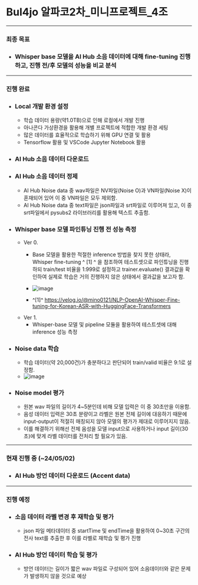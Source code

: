 # Bul4jo 알파코2차\_미니프로젝트\_4조

---

### 최종 목표

- ### Whisper base 모델을 AI Hub 소음 데이터에 대해 fine-tuning 진행하고, 진행 전/후 모델의 성능을 비교 분석

---

### 진행 완료

- ### Local 개발 환경 설정
  - 학습 데이터 용량(약1.0TB)으로 인해 로컬에서 개발 진행
  - 아나콘다 가상환경을 활용해 개별 프로젝트에 적합한 개발 환경 세팅
  - 많은 데이터를 효율적으로 학습하기 위해 GPU 연결 및 활용
  - Tensorflow 활용 및 VSCode Jupyter Notebook 활용
- ### AI Hub 소음 데이터 다운로드
- ### AI Hub 소음 데이터 정제
  - AI Hub Noise data 중 wav파일은 NV파일(Noise O)과 VN파일(Noise X)이 혼재되어 있어 이 중 VN파일은 모두 제외함.
  - AI Hub Noise data 중 text파일은 json파일과 srt파일로 이루어져 있고, 이 중 srt파일에서 pysubs2 라이브러리를 활용해 텍스트 추출함.
- ### Whisper base 모델 파인튜닝 진행 전 성능 측정
  - Ver 0.
    - Base 모델을 활용한 적절한 inference 방법을 찾지 못한 상태라, Whisper fine-tuning ^ [1] ^ 을 참조하여 테스트셋으로 파인튜닝을 진행하되
      train/test 비율을 1:999로 설정하고 trainer.evaluate() 결과값을 확인하여 실제로 학습은 거의 진행하지 않은 상태에서 결과값을 보고자 함.
    - ![image](https://github.com/Ijjoe/Bul4jo/assets/161268753/14fa218d-7085-4360-8e93-63ea772249a4)

    - ^[1]^ https://velog.io/@mino0121/NLP-OpenAI-Whisper-Fine-tuning-for-Korean-ASR-with-HuggingFace-Transformers
  - Ver 1.
    - Whisper-base 모델 및 pipeline 모듈을 활용하여 테스트셋에 대해 inference 성능 측정
- ### Noise data 학습
  - 학습 데이터(약 20,000건)가 충분하다고 판단되어 train/valid 비율은 9:1로 설정함.
  - ![image](https://github.com/Ijjoe/Bul4jo/assets/161268753/1c7a70a5-78f1-4e3d-ad94-0672f1b3490a)
- ### Noise model 평가
  - 원본 wav 파일의 길이가 4~5분인데 비해 모델 입력은 이 중 30초만을 이용함.
  - 음성 데이터 입력은 30초 분량이고 라벨은 원본 전체 길이에 대응하기 때문에 input-output이 적절히 매칭되지 않아 모델의 평가가 제대로 이루어지지 않음. 
  - 이를 해결하기 위해선 전체 음성을 모델 input으로 사용하거나 input 길이(30초)에 맞게 라벨 데이터를 전처리 할 필요가 있음.

---

### 현재 진행 중 (~24/05/02)

- ### AI Hub 방언 데이터 다운로드 (Accent data)

---

### 진행 예정

- ### 소음 데이터 라벨 변경 후 재학습 및 평가
  - json 파일 메타데이터 중 startTime 및 endTime을 활용하여 0~30초 구간의 전사 text를 추출한 후 이를 라벨로 재학습 및 평가 진행
- ### AI Hub 방언 데이터 학습 및 평가
  - 방언 데이터는 길이가 짧은 wav 파일로 구성되어 있어 소음데이터와 같은 문제가 발생하지 않을 것으로 예상
